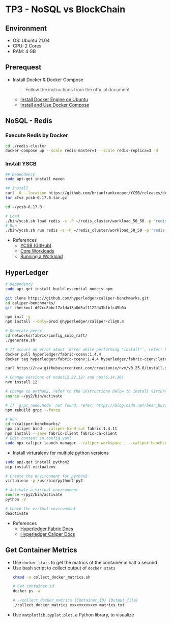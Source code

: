 # TP3 - NoSQL vs BlockChain

## Environment
- OS: Ubuntu 21.04
- CPU: 2 Cores
- RAM: 4 GB
## Prerequest

- Install Docker & Docker Compose  
    > Follow the instructions from the official document  
    - [Install Docker Engine on Ubuntu](https://docs.docker.com/engine/install/ubuntu/)  
    - [Install and Use Docker Compose](https://www.digitalocean.com/community/tutorials/how-to-install-and-use-docker-compose-on-ubuntu-20-04)

## NoSQL - Redis

### Execute Redis by Docker
```bash
cd ./redis-cluster
docker-compose up --scale redis-master=1 --scale redis-replica=3 -d
```
### Install YSCB
```bash
## Dependency
sudo apt-get install maven

## Install
curl -O --location https://github.com/brianfrankcooper/YCSB/releases/download/0.17.0/ycsb-0.17.0.tar.gz
tar xfvz ycsb-0.17.0.tar.gz

cd ~/ycsb-0.17.0

# Load
./bin/ycsb.sh load redis -s -P ~/redis_cluster/workload_50_50 -p "redis.host=127.0.0.1" -p "redis.port=6379"
# Run
./bin/ycsb.sh run redis -s -P ~/redis_cluster/workload_50_50 -p "redis.host=127.0.0.1" -p "redis.port=6379" > ~/report/ycsb/output_50_50.txt
```
- References
    - [YCSB (GitHub)](https://github.com/brianfrankcooper/YCSB)
    - [Core Workloads](https://github.com/brianfrankcooper/YCSB/wiki/Core-Workloads)
    - [Running a Workload](https://github.com/brianfrankcooper/YCSB/wiki/Running-a-Workload)
## HyperLedger
```bash
# Dependency
sudo apt-get install build-essential nodejs npm

git clone https://github.com/hyperledger/caliper-benchmarks.git
cd caliper-benchmarks/
git checkout d02cc8bbc17afda13a0d3af1122d43bfbfc45b0a

npm init -y
npm install --only=prod @hyperledger/caliper-cli@0.4

# Generate peerx`
cd networks/fabric/config_solo_raft/
./generate.sh

# If occurs an error about `Error while performing "install"`, refer: https://github.com/hyperledger/caliper/issues/955
docker pull hyperledger/fabric-ccenv:1.4.4
docker tag hyperledger/fabric-ccenv:1.4.4 hyperledger/fabric-ccenv:latest

curl https://raw.githubusercontent.com/creationix/nvm/v0.25.0/install.sh | bash

# Change versions of node(12.22.12) and npm(6.14.16)
nvm install 12

# Change to python2, refer to the instructions below to install virturalenv.
source ~/py2/bin/activate

# If `grpc_node.node` not found, refer: https://blog.csdn.net/bean_business/article/details/108807977
npm rebuild grpc --force

# Run
cd ~/caliper-benchmarks/
npx caliper bind --caliper-bind-sut fabric:1.4.11
npm install --save fabric-client fabric-ca-client
# Edit content in config.yaml
sudo npx caliper launch manager --caliper-workspace . --caliper-benchconfig benchmarks/samples/fabric/marbles/config.yaml --caliper-networkconfig networks/fabric/v1/v1.4.4/2org1peercouchdb_raft/fabric-go-tls-solo.yaml
```
- Install virturalenv for multiple python versions
```bash
sudo api-get install python2
pip install virtualenv

# Create the environment for python2
virtualenv -p /usr/bin/python2 py2

# Activate a virtual environment
source ~/py2/bin/activate
python -V

# Leave the virtual environment
deactivate
```
- References
    - [Hyperledger Fabric Docs](https://hyperledger-fabric.readthedocs.io/en/release-2.5/install.html)
    - [Hyperledger Caliper Docs](https://hyperledger.github.io/caliper/v0.5.0/installing-caliper/)

## Get Container Metrics
- Use `docker stats` to get the matrics of the container in half a second
- Use bash script to collect output of `docker stats`
    ```bash
    chmod -x collect_docker_matrics.sh

    # Get container id
    docker ps -a

    # ./collect_docker_matrics {Container_ID} {Output_file}
    ./collect_docker_matrics xxxxxxxxxxxx matrics.txt
    ```
- Use `matplotlib.pyplot.plot`, a Python library, to visualize